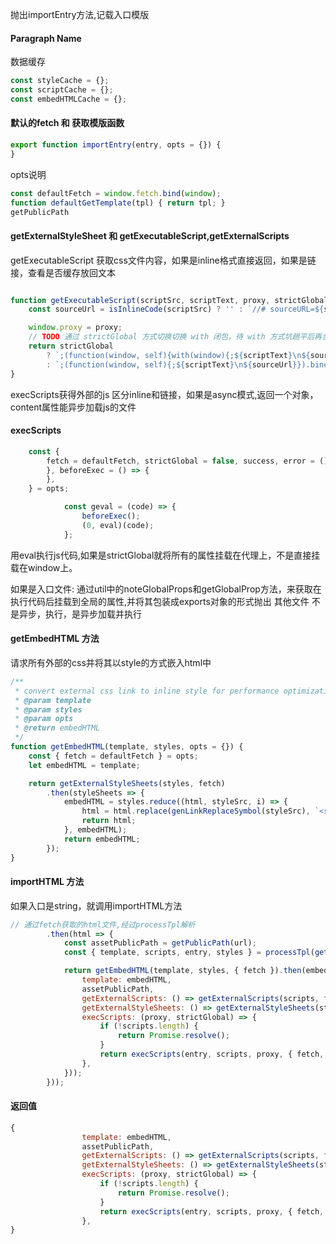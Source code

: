 
抛出importEntry方法,记载入口模版
#### Paragraph Name ####
数据缓存
```javascript
const styleCache = {};
const scriptCache = {};
const embedHTMLCache = {};

```


#### 默认的fetch 和 获取模版函数 ####

```javascript
export function importEntry(entry, opts = {}) {
}
```

opts说明

```javascript
const defaultFetch = window.fetch.bind(window);
function defaultGetTemplate(tpl) { return tpl; }
getPublicPath
```
#### getExternalStyleSheet 和 getExecutableScript,getExternalScripts ####
getExecutableScript 获取css文件内容，如果是inline格式直接返回，如果是链接，查看是否缓存放回文本


```javascript

function getExecutableScript(scriptSrc, scriptText, proxy, strictGlobal) {
	const sourceUrl = isInlineCode(scriptSrc) ? '' : `//# sourceURL=${scriptSrc}\n`;

	window.proxy = proxy;
	// TODO 通过 strictGlobal 方式切换切换 with 闭包，待 with 方式坑趟平后再合并
	return strictGlobal
		? `;(function(window, self){with(window){;${scriptText}\n${sourceUrl}}}).bind(window.proxy)(window.proxy, window.proxy);`
		: `;(function(window, self){;${scriptText}\n${sourceUrl}}).bind(window.proxy)(window.proxy, window.proxy);`;
}


```
execScripts获得外部的js 区分inline和链接，如果是async模式,返回一个对象，content属性能异步加载js的文件

#### execScripts ####

```javascript
	const {
		fetch = defaultFetch, strictGlobal = false, success, error = () => {
		}, beforeExec = () => {
		},
	} = opts;

```

```javascript
			const geval = (code) => {
				beforeExec();
				(0, eval)(code);
			};
```

用eval执行js代码,如果是strictGlobal就将所有的属性挂载在代理上，不是直接挂载在window上。

如果是入口文件:
    通过util中的noteGlobalProps和getGlobalProp方法，来获取在执行代码后挂载到全局的属性,并将其包装成exports对象的形式抛出
其他文件
    不是异步，执行，是异步加载并执行



#### getEmbedHTML 方法 ####

请求所有外部的css并将其以style的方式嵌入html中
```javascript
/**
 * convert external css link to inline style for performance optimization
 * @param template
 * @param styles
 * @param opts
 * @return embedHTML
 */
function getEmbedHTML(template, styles, opts = {}) {
	const { fetch = defaultFetch } = opts;
	let embedHTML = template;

	return getExternalStyleSheets(styles, fetch)
		.then(styleSheets => {
			embedHTML = styles.reduce((html, styleSrc, i) => {
				html = html.replace(genLinkReplaceSymbol(styleSrc), `<style>/* ${styleSrc} */${styleSheets[i]}</style>`);
				return html;
			}, embedHTML);
			return embedHTML;
		});
}

```


#### importHTML 方法 ####
如果入口是string，就调用importHTML方法

```javascript
// 通过fetch获取的html文件,经过processTpl解析
		.then(html => {
			const assetPublicPath = getPublicPath(url);
			const { template, scripts, entry, styles } = processTpl(getTemplate(html), assetPublicPath);

			return getEmbedHTML(template, styles, { fetch }).then(embedHTML => ({
				template: embedHTML,
				assetPublicPath,
				getExternalScripts: () => getExternalScripts(scripts, fetch),
				getExternalStyleSheets: () => getExternalStyleSheets(styles, fetch),
				execScripts: (proxy, strictGlobal) => {
					if (!scripts.length) {
						return Promise.resolve();
					}
					return execScripts(entry, scripts, proxy, { fetch, strictGlobal });
				},
			}));
		}));
```


#### 返回值 ####
```javascript
{
				template: embedHTML, 
				assetPublicPath,
				getExternalScripts: () => getExternalScripts(scripts, fetch),
				getExternalStyleSheets: () => getExternalStyleSheets(styles, fetch),
				execScripts: (proxy, strictGlobal) => {
					if (!scripts.length) {
						return Promise.resolve();
					}
					return execScripts(entry, scripts, proxy, { fetch, strictGlobal });
				},
}

```
